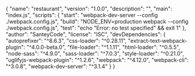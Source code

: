 {
  "name": "restaurant",
  "version": "1.0.0",
  "description": "",
  "main": "index.js",
  "scripts": {
    "start": "webpack-dev-server --config ./webpack.config.js",
    "build": "NODE_ENV=production webpack --config ./webpack.config.js",
    "test": "echo \"Error: no test specified\" && exit 1"
  },
  "author": "SanteyCode",
  "license": "ISC",
  "devDependencies": {
    "autoprefixer": "^8.6.3",
    "css-loader": "^0.28.11",
    "extract-text-webpack-plugin": "^4.0.0-beta.0",
    "file-loader": "^1.1.11",
    "html-loader": "^0.5.5",
    "node-sass": "^4.9.0",
    "sass-loader": "^7.0.3",
    "style-loader": "^0.21.0",
    "uglifyjs-webpack-plugin": "^1.2.6",
    "webpack": "^4.12.0",
    "webpack-cli": "^3.0.8",
    "webpack-dev-server": "^3.1.4"
  }
}
